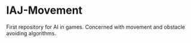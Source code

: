 # IAJ-Movement
 First repository for AI in games. Concerned with movement and obstacle avoiding algorithms. 

